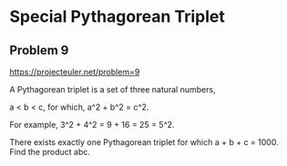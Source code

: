 # Special Pythagorean Triplet

## Problem 9

https://projecteuler.net/problem=9

A Pythagorean triplet is a set of three natural numbers,

a < b < c, for which, a^2 + b^2 = c^2.

For example, 3^2 + 4^2 = 9 + 16 = 25 = 5^2.

There exists exactly one Pythagorean triplet for which a + b + c = 1000.
Find the product abc.

